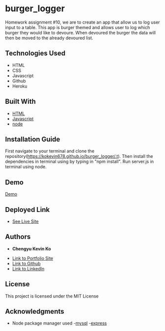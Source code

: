 # burger_logger

Homework assignment #10, we are to create an app that allow us to log user input to a table. This app is burger themed and allows user to log which burger they would like to devoure. When devoured the burger the data will then be moved to the already devoured list. 


## Technologies Used
- HTML
- CSS
- Javascript
- Github
- Heroku


## Built With

* [HTML](https://developer.mozilla.org/en-US/docs/Web/HTML)
* [Javascript](https://developer.mozilla.org/en-US/docs/Web/JavaScript)
* [node](https://nodejs.org/dist/latest-v12.x/docs/api/)

## Installation Guide

First navigate to your terminal and clone the repository(https://kokevin678.github.io/burger_logger/.t). Then install the dependencies in terminal using by typing in "npm install". Run server.js in terminal using node. 


## Demo
[Demo](public/assets/img/burger_time.gif)


## Deployed Link

* [See Live Site](https://still-brushlands-94524.herokuapp.com/)


## Authors

* **Chengyu Kevin Ko** 

- [Link to Portfolio Site](#)
- [Link to Github](https://github.com/kokevin678)
- [Link to LinkedIn](https://www.linkedin.com/)


## License

This project is licensed under the MIT License 

## Acknowledgments

* Node package manager used
-[mysql](https://www.npmjs.com/package/mysql)
-[express](https://www.npmjs.com/package/express)
